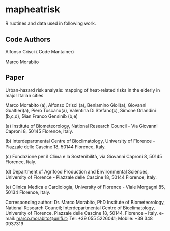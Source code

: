 mapheatrisk
===========

R ruotines and data used in following  work.


## Code Authors

Alfonso Crisci ( Code Mantainer)

Marco Morabito


## Paper

Urban-hazard risk analysis: mapping of heat-related risks in the elderly in major Italian cities

Marco Morabito (a), Alfonso Crisci (a), Beniamino Gioli(a), Giovanni Gualtieri(a), Piero Toscano(a), Valentina Di Stefano(c),
Simone Orlandini (b,c,d), Gian Franco Gensinib (b,e)

(a) Institute of Biometeorology, National Research Council - Via Giovanni Caproni 8, 50145 Florence, Italy.

(b) Interdepartmental Centre of Bioclimatology, University of Florence - Piazzale delle Cascine 18, 50144 Florence, Italy.

(c) Fondazione per il Clima e la Sostenibilità, via Giovanni Caproni  8, 50145 Florence,  Italy.

(d) Department of Agrifood Production and Environmental Sciences, University of Florence - Piazzale delle Cascine 18, 50144 Florence, Italy.

(e) Clinica Medica e Cardiologia, University of Florence - Viale Morgagni 85, 50134 Florence, Italy.


Corresponding author: 
Dr. Marco Morabito, PhD
Institute of Biometeorology, National Research Council; Interdepartmental Centre of Bioclimatology, University of Florence.
Piazzale delle Cascine 18, 50144, Florence – Italy.
e-mail: marco.morabito@unifi.it; Tel: +39 055 5226041; Mobile: +39 348 0937319 





